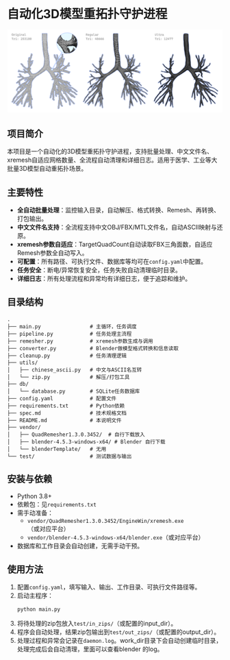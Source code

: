 # 自动化3D模型重拓扑守护进程

<img src="compare.png">

## 项目简介
本项目是一个自动化的3D模型重拓扑守护进程，支持批量处理、中文文件名、xremesh自适应网格数量、全流程自动清理和详细日志。适用于医学、工业等大批量3D模型自动重拓扑场景。

## 主要特性
- **全自动批量处理**：监控输入目录，自动解压、格式转换、Remesh、再转换、打包输出。
- **中文文件名支持**：全流程支持中文OBJ/FBX/MTL文件名，自动ASCII映射与还原。
- **xremesh参数自适应**：TargetQuadCount自动读取FBX三角面数，自适应Remesh参数全自动写入。
- **可配置**：所有路径、可执行文件、数据库等均可在`config.yaml`中配置。
- **任务安全**：断电/异常恢复安全，任务失败自动清理临时目录。
- **详细日志**：所有处理流程和异常均有详细日志，便于追踪和维护。

## 目录结构
```
.
├── main.py                # 主循环，任务调度
├── pipeline.py            # 任务处理主流程
├── remesher.py            # xremesh参数生成与调用
├── converter.py           # Blender做模型格式转换和信息读取
├── cleanup.py             # 任务清理逻辑
├── utils/
│   ├── chinese_ascii.py   # 中文与ASCII名互转
│   └── zip.py             # 解压/打包工具
├── db/
│   └── database.py        # SQLite任务数据库
├── config.yaml            # 配置文件
├── requirements.txt       # Python依赖
├── spec.md                # 技术规格文档
├── README.md              # 本说明文件
├── vendor/
│   ├── QuadRemesher1.3.0.3452/  # 自行下载放入
│   ├── blender-4.5.3-windows-x64/ # Blender 自行下载
│   └── blenderTemplate/   # 无用
└── test/                  # 测试数据与输出
```

## 安装与依赖
- Python 3.8+
- 依赖包：见`requirements.txt`
- 需手动准备：
  - `vendor/QuadRemesher1.3.0.3452/EngineWin/xremesh.exe`（或对应平台）
  - `vendor/blender-4.5.3-windows-x64/blender.exe`（或对应平台）
- 数据库和工作目录会自动创建，无需手动干预。

## 使用方法
1. 配置`config.yaml`，填写输入、输出、工作目录、可执行文件路径等。
2. 启动主程序：
   ```bash
   python main.py
   ```
3. 将待处理的zip包放入`test/in_zips/`（或配置的input_dir）。
4. 程序会自动处理，结果zip包输出到`test/out_zips/`（或配置的output_dir）。
5. 处理过程和异常会记录在`daemon.log`。work_dir目录下会自动创建临时目录，处理完成后会自动清理，里面可以查看blender 的log。